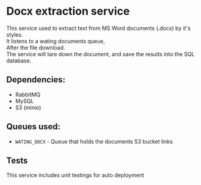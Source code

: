 # Docx extraction service
This service used to extract text from MS Word documents (.docx) by it's styles. <br/>
It listens to a wating documents queue, <br/>
After the file download. <br/>
The service will tare down the document, and save the results into the SQL database.

## Dependencies:
* RabbitMQ
* MySQL
* S3 (minio)

## Queues used:
* `WATING_DOCX` - Queue that holds the documents S3 bucket links

## Tests
This service includes unit testings for auto deployment